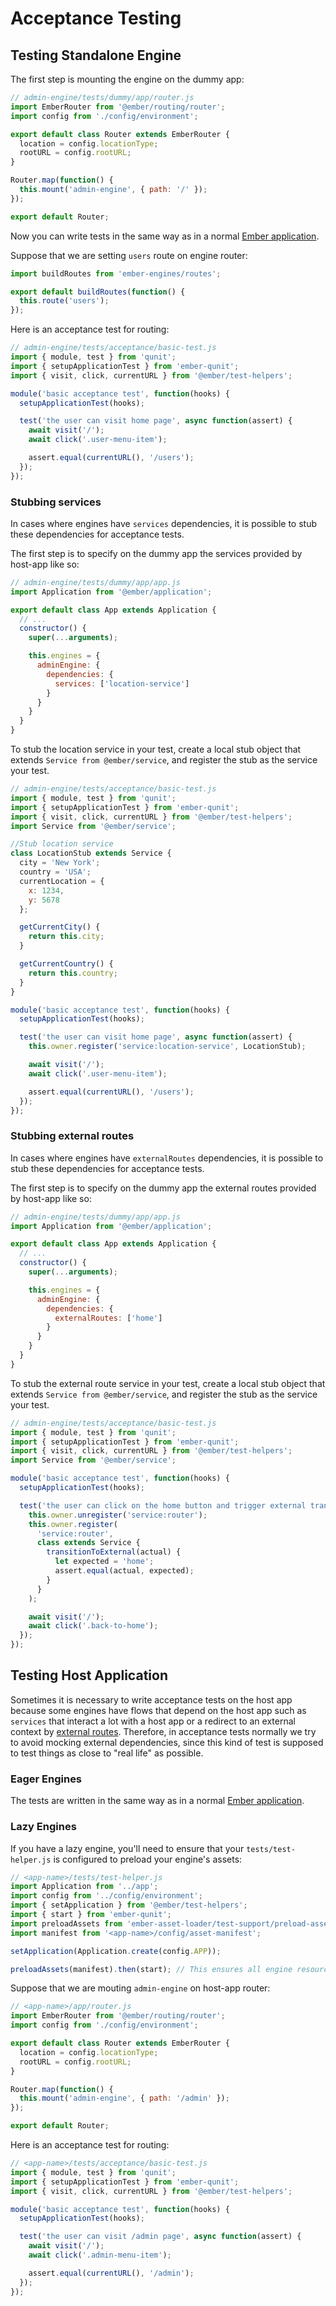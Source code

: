 # Acceptance Testing

## Testing Standalone Engine

The first step is mounting the engine on the dummy app:

```js
// admin-engine/tests/dummy/app/router.js
import EmberRouter from '@ember/routing/router';
import config from './config/environment';

export default class Router extends EmberRouter {
  location = config.locationType;
  rootURL = config.rootURL;
}

Router.map(function() {
  this.mount('admin-engine', { path: '/' });
});

export default Router;
```

Now you can write tests in the same way as in a normal [Ember application](https://guides.emberjs.com/release/testing/testing-application/).

Suppose that we are setting `users` route on engine router:

```js
import buildRoutes from 'ember-engines/routes';

export default buildRoutes(function() {
  this.route('users');
});
```

Here is an acceptance test for routing:

```js
// admin-engine/tests/acceptance/basic-test.js
import { module, test } from 'qunit';
import { setupApplicationTest } from 'ember-qunit';
import { visit, click, currentURL } from '@ember/test-helpers';

module('basic acceptance test', function(hooks) {
  setupApplicationTest(hooks);

  test('the user can visit home page', async function(assert) {
    await visit('/');
    await click('.user-menu-item');

    assert.equal(currentURL(), '/users');
  });
});
```

### Stubbing services

In cases where engines have `services` dependencies, it is possible to stub these dependencies for acceptance tests. 

The first step is to specify on the dummy app the services provided by host-app like so:


```js
// admin-engine/tests/dummy/app/app.js
import Application from '@ember/application';

export default class App extends Application {
  // ...
  constructor() {
    super(...arguments);

    this.engines = {
      adminEngine: {
        dependencies: {
          services: ['location-service']
        }
      }
    }
  }
}
```
To stub the location service in your test, create a local stub object that extends `Service from @ember/service`, and register the stub as the service your test.

```js
// admin-engine/tests/acceptance/basic-test.js
import { module, test } from 'qunit';
import { setupApplicationTest } from 'ember-qunit';
import { visit, click, currentURL } from '@ember/test-helpers';
import Service from '@ember/service';

//Stub location service
class LocationStub extends Service {
  city = 'New York';
  country = 'USA';
  currentLocation = {
    x: 1234,
    y: 5678
  };

  getCurrentCity() {
    return this.city;
  }

  getCurrentCountry() {
    return this.country;
  }
}

module('basic acceptance test', function(hooks) {
  setupApplicationTest(hooks);

  test('the user can visit home page', async function(assert) {
    this.owner.register('service:location-service', LocationStub);

    await visit('/');
    await click('.user-menu-item');

    assert.equal(currentURL(), '/users');
  });
});
```

### Stubbing external routes

In cases where engines have `externalRoutes` dependencies, it is possible to stub these dependencies for acceptance tests.

The first step is to specify on the dummy app the external routes provided by host-app like so:

```js
// admin-engine/tests/dummy/app/app.js
import Application from '@ember/application';

export default class App extends Application {
  // ...
  constructor() {
    super(...arguments);

    this.engines = {
      adminEngine: {
        dependencies: {
          externalRoutes: ['home']
        }
      }
    }
  }
}
```

To stub the external route service in your test, create a local stub object that extends `Service from @ember/service`, and register the stub as the service your test.

```js
// admin-engine/tests/acceptance/basic-test.js
import { module, test } from 'qunit';
import { setupApplicationTest } from 'ember-qunit';
import { visit, click, currentURL } from '@ember/test-helpers';
import Service from '@ember/service';

module('basic acceptance test', function(hooks) {
  setupApplicationTest(hooks);

  test('the user can click on the home button and trigger external transition', async function(assert) {
    this.owner.unregister('service:router');
    this.owner.register(
      'service:router',
      class extends Service {
        transitionToExternal(actual) {
          let expected = 'home';
          assert.equal(actual, expected);
        }
      }
    );

    await visit('/');
    await click('.back-to-home');
  });
});
```

## Testing Host Application

Sometimes it is necessary to write acceptance tests on the host app because some engines have flows that depend on the host app such as `services` that interact a lot with a host app or a redirect to an external context by [external routes](./links#external-routes). Therefore, in acceptance tests normally we try to avoid mocking external dependencies, since this kind of test is supposed to test things as close to "real life" as possible.

### Eager Engines

The tests are written in the same way as in a normal [Ember application](https://guides.emberjs.com/release/testing/testing-application/).

### Lazy Engines

If you have a lazy engine, you'll need to ensure that your `tests/test-helper.js` is configured to preload your engine's assets:

```js
// <app-name>/tests/test-helper.js
import Application from '../app';
import config from '../config/environment';
import { setApplication } from '@ember/test-helpers';
import { start } from 'ember-qunit';
import preloadAssets from 'ember-asset-loader/test-support/preload-assets';
import manifest from '<app-name>/config/asset-manifest';

setApplication(Application.create(config.APP));

preloadAssets(manifest).then(start); // This ensures all engine resources are loaded before the tests
```

Suppose that we are mouting `admin-engine` on host-app router:

```js
// <app-name>/app/router.js
import EmberRouter from '@ember/routing/router';
import config from './config/environment';

export default class Router extends EmberRouter {
  location = config.locationType;
  rootURL = config.rootURL;
}

Router.map(function() {
  this.mount('admin-engine', { path: '/admin' });
});

export default Router;
```

Here is an acceptance test for routing:

```js
// <app-name>/tests/acceptance/basic-test.js
import { module, test } from 'qunit';
import { setupApplicationTest } from 'ember-qunit';
import { visit, click, currentURL } from '@ember/test-helpers';

module('basic acceptance test', function(hooks) {
  setupApplicationTest(hooks);

  test('the user can visit /admin page', async function(assert) {
    await visit('/');
    await click('.admin-menu-item');

    assert.equal(currentURL(), '/admin');
  });
});
```